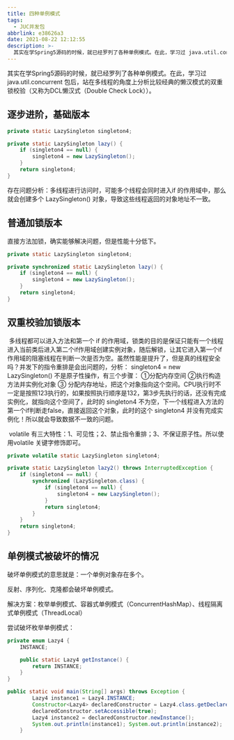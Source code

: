 ```yaml
---
title: 四种单例模式
tags:
  - JUC并发包
abbrlink: e38626a3
date: 2021-08-22 12:12:55
description: >-
  其实在学Spring5源码的时候，就已经罗列了各种单例模式。在此，学习过 java.util.concurrent 包后，站在多线程的角度上分析比较经典的懒汉模式的双重锁校验（又称为DCL懒汉式（Double Check Lock））。
---
```


其实在学Spring5源码的时候，就已经罗列了各种单例模式。在此，学习过 java.util.concurrent 包后，站在多线程的角度上分析比较经典的懒汉模式的双重锁校验（又称为DCL懒汉式（Double Check Lock））。

## 逐步进阶，基础版本

```java
private static LazySingleton singleton4;

private static LazySingleton lazy() {
    if (singleton4 == null) {
        singleton4 = new LazySingleton();
    }
    return singleton4;
}
```

存在问题分析：多线程进行访问时，可能多个线程会同时进入if 的作用域中，那么就会创建多个 LazySingleton() 对象，导致这些线程返回的对象地址不一致。

## 普通加锁版本

直接方法加锁，确实能够解决问题，但是性能十分低下。

```java
private static LazySingleton singleton4;

private synchronized static LazySingleton lazy() {
    if (singleton4 == null) {
        singleton4 = new LazySingleton();
    }
    return singleton4;
}
```

## 双重校验加锁版本

​		多线程都可以进入方法和第一个 if 的作用域，锁类的目的是保证只能有一个线程进入当前类后进入第二个if作用域创建实例对象，随后解锁，让其它进入第一个if作用域的阻塞线程在判断一次是否为空。
​		虽然性能是提升了，但是真的线程安全吗？并发下的指令重排是会出问题的，分析： singleton4 = new LazySingleton() 不是原子性操作，有三个步骤： ①分配内存空间 ②执行构造方法并实例化对象 ③ 分配内存地址，把这个对象指向这个空间。CPU执行时不一定是按照123执行的，如果按照执行顺序是132，第3步先执行的话，还没有完成实例化，就指向这个空间了，此时的 singleton4 不为空，下一个线程进入方法的第一个if判断走false，直接返回这个对象，此时的这个 singleton4 并没有完成实例化！所以就会导致数据不一致的问题。

​	volatile 有三大特性：1、可见性；2、禁止指令重排；3、不保证原子性。所以使用volatile 关键字修饰即可。

```java
private volatile static LazySingleton singleton4;

private static LazySingleton lazy2() throws InterruptedException {
    if (singleton4 == null) {
        synchronized (LazySingleton.class) {
            if (singleton4 == null) {
                singleton4 = new LazySingleton();
            }
            return singleton4;
        }
    }
    return singleton4;
}
```

## 单例模式被破坏的情况

破坏单例模式的意思就是：一个单例对象存在多个。

反射、序列化、克隆都会破坏单例模式。

解决方案：枚举单例模式、容器式单例模式（ConcurrentHashMap）、线程隔离式单例模式（ThreadLocal）

尝试破坏枚举单例模式：

```java
private enum Lazy4 {
    INSTANCE;

    public static Lazy4 getInstance() {
        return INSTANCE;
    }
}

public static void main(String[] args) throws Exception {
        Lazy4 instance1 = Lazy4.INSTANCE;
        Constructor<Lazy4> declaredConstructor = Lazy4.class.getDeclaredConstructor(String.class, int.class);
        declaredConstructor.setAccessible(true);
        Lazy4 instance2 = declaredConstructor.newInstance(); 
        System.out.println(instance1); System.out.println(instance2);
    }
```

